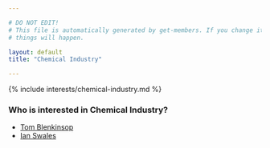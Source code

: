 ```yaml
---

# DO NOT EDIT!
# This file is automatically generated by get-members. If you change it, bad
# things will happen.

layout: default
title: "Chemical Industry"

---
```


{% include interests/chemical-industry.md %}

### Who is interested in Chemical Industry?


* [Tom Blenkinsop](members/tom-blenkinsop.html)
* [Ian Swales](members/ian-swales.html)
